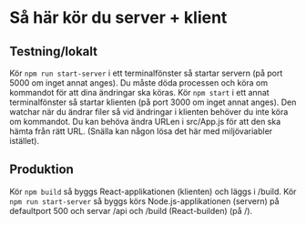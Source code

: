 # Så här kör du server + klient

## Testning/lokalt
Kör ```npm run start-server``` i ett terminalfönster så startar servern (på port 5000 om inget annat anges). Du måste döda processen och köra om kommandot för att dina ändringar ska köras.
Kör ```npm start``` i ett annat terminalfönster så startar klienten (på port 3000 om inget annat anges). Den watchar när du ändrar filer så vid ändringar i klienten behöver du inte köra om kommandot. Du kan behöva ändra URLen i src/App.js för att den ska hämta från rätt URL. (Snälla kan någon lösa det här med miljövariabler istället).

## Produktion
Kör ```npm build``` så byggs React-applikationen (klienten) och läggs i /build.
Kör ```npm run start-server``` så byggs körs Node.js-applikationen (servern) på defaultport 500 och servar /api och /build (React-builden) (på /).